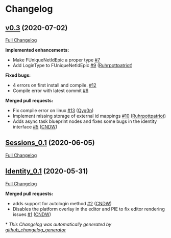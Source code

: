 # Changelog

## [v0.3](https://github.com/Ruhrpottpatriot/OnlineSubsystemEpic/tree/v0.3) (2020-07-02)

[Full Changelog](https://github.com/Ruhrpottpatriot/OnlineSubsystemEpic/compare/Sessions_0.1...v0.3)

**Implemented enhancements:**

- Make FUniqueNetIdEpic a proper type [\#7](https://github.com/Ruhrpottpatriot/OnlineSubsystemEpic/issues/7)
- Add LoginType to FUniqueNetIdEpic [\#9](https://github.com/Ruhrpottpatriot/OnlineSubsystemEpic/pull/9) ([Ruhrpottpatriot](https://github.com/Ruhrpottpatriot))

**Fixed bugs:**

- 4 errors on first install and compile. [\#12](https://github.com/Ruhrpottpatriot/OnlineSubsystemEpic/issues/12)
- Compile error with latest commit [\#6](https://github.com/Ruhrpottpatriot/OnlineSubsystemEpic/issues/6)

**Merged pull requests:**

- Fix compile error on linux [\#13](https://github.com/Ruhrpottpatriot/OnlineSubsystemEpic/pull/13) ([Qyg0n](https://github.com/Qyg0n))
- Implement missing storage of external id mappings [\#10](https://github.com/Ruhrpottpatriot/OnlineSubsystemEpic/pull/10) ([Ruhrpottpatriot](https://github.com/Ruhrpottpatriot))
- Adds async task blueprint nodes and fixes some bugs in the identity interface [\#5](https://github.com/Ruhrpottpatriot/OnlineSubsystemEpic/pull/5) ([CNDW](https://github.com/CNDW))

## [Sessions_0.1](https://github.com/Ruhrpottpatriot/OnlineSubsystemEpic/tree/Sessions_0.1) (2020-06-05)

[Full Changelog](https://github.com/Ruhrpottpatriot/OnlineSubsystemEpic/compare/Identity_0.1...Sessions_0.1)

## [Identity_0.1](https://github.com/Ruhrpottpatriot/OnlineSubsystemEpic/tree/Identity_0.1) (2020-05-31)

[Full Changelog](https://github.com/Ruhrpottpatriot/OnlineSubsystemEpic/compare/8b42b9d3f047675181bf70758d49541d40deb22d...Identity_0.1)

**Merged pull requests:**

- adds support for autologin method [\#2](https://github.com/Ruhrpottpatriot/OnlineSubsystemEpic/pull/2) ([CNDW](https://github.com/CNDW))
- Disables the platform overlay in the editor and PIE to fix editor rendering issues [\#1](https://github.com/Ruhrpottpatriot/OnlineSubsystemEpic/pull/1) ([CNDW](https://github.com/CNDW))



\* *This Changelog was automatically generated by [github_changelog_generator](https://github.com/github-changelog-generator/github-changelog-generator)*
